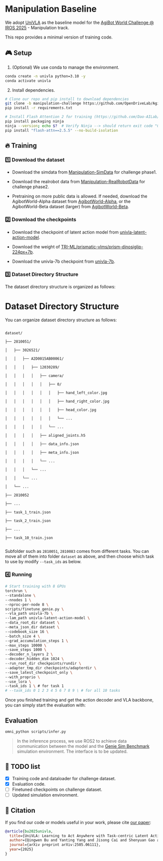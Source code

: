 # Manipulation Baseline
We adopt [UniVLA](https://github.com/OpenDriveLab/UniVLA) as the baseline model for the [AgiBot World Challenge @ IROS 2025](https://agibot-world.com/challenge) - Manipulation track.

This repo provides a minimal version of training code.

## :video_game: Setup <a name="installation"></a>

1. (Optional) We use conda to manage the environment.

```bash
conda create -n univla python=3.10 -y
conda activate univla
```

2. Install dependencies.

```bash
# Clone our repo and pip install to download dependencies
git clone -b manipulation-challenge https://github.com/OpenDriveLab/AgiBot-World.git
pip install -r requirements.txt

# Install Flash Attention 2 for training (https://github.com/Dao-AILab/flash-attention)
pip install packaging ninja
ninja --version; echo $?  # Verify Ninja --> should return exit code "0"
pip install "flash-attn==2.5.5" --no-build-isolation
```

## :fire: Training 

### :one: Download the dataset

- Download the simdata from <td><a href="https://huggingface.co/datasets/agibot-world/AgiBotWorldChallenge-2025/tree/main/Manipulation-SimData">Manipulation-SimData</a></td> for challenge phase1.

- Download the realrobot data from <td><a href="https://huggingface.co/datasets/agibot-world/AgiBotWorldChallenge-2025/tree/main/Manipulation-RealRobot">Manipulation-RealRobotData</a></td> for challenge phase2.

- Pretraining on more public data is allowed. If needed, download the AgibotWorld-Alpha dataset from <td><a href="https://huggingface.co/datasets/agibot-world/AgiBotWorld-Alpha">AgibotWorld-Alpha</a></td>, or the AgibotWorld-Beta dataset (larger) from <td><a href="https://huggingface.co/datasets/agibot-world/AgiBotWorld-Beta">AgibotWorld-Beta</a></td>.

### :two: Download the checkpoints
- Download the checkpoint of latent action model from <td><a href="https://huggingface.co/qwbu/univla-latent-action-model">univla-latent-action-model</a></td>.

- Download the weight of <td><a href="https://huggingface.co/TRI-ML/prismatic-vlms/tree/main/prism-dinosiglip-224px%2B7b">TRI-ML/prismatic-vlms/prism-dinosiglip-224px+7b</a></td>.

- Download the univla-7b checkpoint from <td><a href="https://huggingface.co/qwbu/univla-7b">univla-7b</a></td>.

### :three: Dataset Directory Structure
The dataset directory structure is organized as follows:

# Dataset Directory Structure

You can organize dataset directory structure as follows:

<code>
dataset/<br>
├── 2810051/<br>
│   ├── 3026521/<br>
│   │   ├── A2D0015AB00061/<br>
│   │   │   ├── 12030289/<br>
│   │   │   │   ├── camera/<br>
│   │   │   │   │   ├── 0/<br>
│   │   │   │   │   │   ├── hand_left_color.jpg<br>
│   │   │   │   │   │   ├── hand_right_color.jpg<br>
│   │   │   │   │   │   ├── head_color.jpg<br>
│   │   │   │   │   │   └── ...<br>
│   │   │   │   │   └── ...<br>
│   │   │   │   ├── aligned_joints.h5<br>
│   │   │   │   ├── data_info.json<br>
│   │   │   │   ├── meta_info.json<br>
│   │   │   │   └── ...<br>
│   │   │   └── ...<br>
│   │   └── ...<br>
│   └── ...<br>
├── 2810052<br>
├── ...<br>
├── task_1_train.json<br>
├── task_2_train.json<br>
├── ...<br>
├── task_10_train.json<br>
</code>

Subfolder such as `2810051`, `2810083` comes from different tasks. You can move all of them into folder `dataset` as above, and then choose which task to use by modify `--task_ids` as below.

### :four: Running

```bash
# Start training with 8 GPUs
torchrun \
--standalone \
--nnodes 1 \
--nproc-per-node 8 \
scripts/finetune_genie.py \
--vla_path univla-7b \
--lam_path univla-latent-action-model \
--data_root_dir dataset \
--meta_json_dir dataset \
--codebook_size 16 \
--batch_size 4 \
--grad_accumulation_steps 1 \
--max_steps 10000 \
--save_steps 1000 \
--decoder_n_layers 2 \
--decoder_hidden_dim 1024 \
--run_root_dir checkpoints/rundir \
--adapter_tmp_dir checkpoints/adapterdir \
--save_latest_checkpoint_only \
--with_proprio \
--use_lora \
--task_ids 1 \ # for task 1
# --task_ids 0 1 2 3 4 5 6 7 8 9 \ # for all 10 tasks
```

Once you finished training and get the action decoder and VLA backbone, you can simply start the evaluation with:

## Evaluation
```bash
omni_python scripts/infer.py
```
> In the inference process, we use ROS2 to achieve data communication between the model and the <td><a href="https://github.com/AgibotTech/genie_sim">Genie Sim Benchmark</a></td> simulation environment. The interface is to be updated.

## :pushpin: TODO list
-  [x] Training code and dataloader for challenge dataset.
-  [x] Evaluation code.
-  [ ] Finetuned checkpoints on challenge dataset.
-  [ ] Updated simulation environment.

## :pencil: Citation
If you find our code or models useful in your work, please cite [our paper](https://arxiv.org/pdf/2505.06111):

```bibtex
@article{bu2025univla,
  title={UniVLA: Learning to Act Anywhere with Task-centric Latent Actions}, 
  author={Qingwen Bu and Yanting Yang and Jisong Cai and Shenyuan Gao and Guanghui Ren and Maoqing Yao and Ping Luo and Hongyang Li},
  journal={arXiv preprint arXiv:2505.06111},
  year={2025}
}
```
